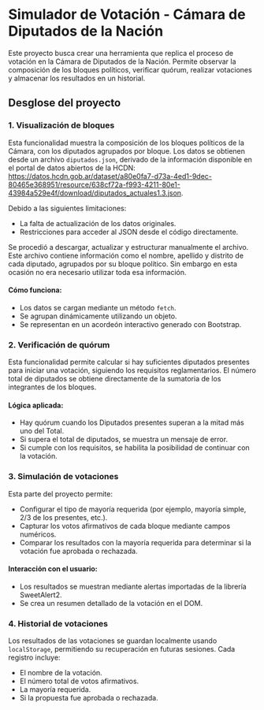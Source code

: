 # Simulador de Votación - Cámara de Diputados de la Nación
Este proyecto busca crear una herramienta que replica el proceso de votación en la Cámara de Diputados de la Nación. Permite observar la composición de los bloques políticos, verificar quórum, realizar votaciones y almacenar los resultados en un historial.

## Desglose del proyecto

### 1. **Visualización de bloques**
Esta funcionalidad muestra la composición de los bloques políticos de la Cámara, con los diputados agrupados por bloque. Los datos se obtienen desde un archivo `diputados.json`, derivado de la información disponible en el portal de datos abiertos de la HCDN: https://datos.hcdn.gob.ar/dataset/a80e0fa7-d73a-4ed1-9dec-80465e368951/resource/638cf72a-f993-4211-80e1-43984a529e4f/download/diputados_actuales1.3.json. 

Debido a las siguientes limitaciones:
- La falta de actualización de los datos originales.
- Restricciones para acceder al JSON desde el código directamente.

Se procedió a descargar, actualizar y estructurar manualmente el archivo. Este archivo contiene información como el nombre, apellido y distrito de cada diputado, agrupados por su bloque político. Sin embargo en esta ocasión no era necesario utilizar toda esa información.

#### Cómo funciona:
- Los datos se cargan mediante un método `fetch`.
- Se agrupan dinámicamente utilizando un objeto.
- Se representan en un acordeón interactivo generado con Bootstrap.

### 2. **Verificación de quórum**
Esta funcionalidad permite calcular si hay suficientes diputados presentes para iniciar una votación, siguiendo los requisitos reglamentarios. El número total de diputados se obtiene directamente de la sumatoria de los integrantes de los bloques.

#### Lógica aplicada:
- Hay quórum cuando los Diputados presentes superan a la mitad más uno del Total.
- Si supera el total de diputados, se muestra un mensaje de error.
- Si cumple con los requisitos, se habilita la posibilidad de continuar con la votación.

### 3. **Simulación de votaciones**
Esta parte del proyecto permite:
- Configurar el tipo de mayoría requerida (por ejemplo, mayoría simple, 2/3 de los presentes, etc.).
- Capturar los votos afirmativos de cada bloque mediante campos numéricos.
- Comparar los resultados con la mayoría requerida para determinar si la votación fue aprobada o rechazada.

#### Interacción con el usuario:
- Los resultados se muestran mediante alertas importadas de la librería SweetAlert2.
- Se crea un resumen detallado de la votación en el DOM.

### 4. **Historial de votaciones**
Los resultados de las votaciones se guardan localmente usando `localStorage`, permitiendo su recuperación en futuras sesiones. Cada registro incluye:
- El nombre de la votación.
- El número total de votos afirmativos.
- La mayoría requerida.
- Si la propuesta fue aprobada o rechazada.
